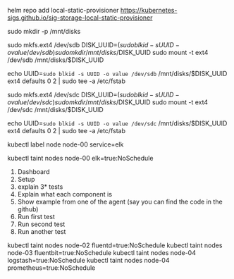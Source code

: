 helm repo add local-static-provisioner https://kubernetes-sigs.github.io/sig-storage-local-static-provisioner







sudo mkdir -p /mnt/disks

sudo mkfs.ext4 /dev/sdb
DISK_UUID=$(sudo blkid -s UUID -o value /dev/sdb) 
sudo mkdir /mnt/disks/$DISK_UUID
sudo mount -t ext4 /dev/sdb /mnt/disks/$DISK_UUID

echo UUID=`sudo blkid -s UUID -o value /dev/sdb` /mnt/disks/$DISK_UUID ext4 defaults 0 2 | sudo tee -a /etc/fstab




sudo mkfs.ext4 /dev/sdc
DISK_UUID=$(sudo blkid -s UUID -o value /dev/sdc) 
sudo mkdir /mnt/disks/$DISK_UUID
sudo mount -t ext4 /dev/sdc /mnt/disks/$DISK_UUID

echo UUID=`sudo blkid -s UUID -o value /dev/sdc` /mnt/disks/$DISK_UUID ext4 defaults 0 2 | sudo tee -a /etc/fstab


kubectl label node node-00 service=elk

kubectl taint nodes node-00 elk=true:NoSchedule







1. Dashboard
2. Setup
3. explain 3* tests
3. Explain what each component is
4. Show example from one of the agent (say you can find the code in the github)
5. Run first test
6. Run second test
7. Run another test




kubectl taint nodes node-02 fluentd=true:NoSchedule
kubectl taint nodes node-03 fluentbit=true:NoSchedule
kubectl taint nodes node-04 logstash=true:NoSchedule
kubectl taint nodes node-04 prometheus=true:NoSchedule